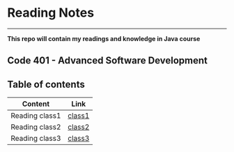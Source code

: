 # Reading Notes
---
**This repo will contain my readings and knowledge in Java course** 

## Code 401 - Advanced Software Development

## Table of contents

| Content | Link |
| --------------- | --------------- |
| Reading class1 | [class1](Readings/Class1.md) |
| Reading class2 | [class2](Readings/Class2.md) |
| Reading class3 | [class3](Readings/Class3.md) |